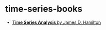 # time-series-books

- [**Time Series Analysis** by James D. Hamilton](http://mayoral.iae-csic.org/timeseries2021/hamilton.pdf)
